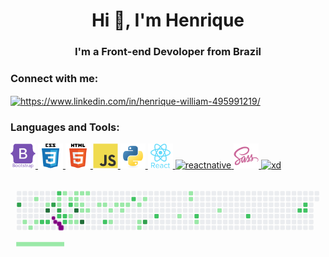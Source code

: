 <h1 align="center">Hi 👋, I'm Henrique</h1>
<h3 align="center">I'm a Front-end Devoloper from Brazil</h3>

<h3 align="left">Connect with me:</h3>
<p align="left">
<a href="https://linkedin.com/in/https://www.linkedin.com/in/henrique-william-495991219/" target="blank"><img align="center" src="https://raw.githubusercontent.com/rahuldkjain/github-profile-readme-generator/master/src/images/icons/Social/linked-in-alt.svg" alt="https://www.linkedin.com/in/henrique-william-495991219/" height="30" width="40" /></a>
</p>

<h3 align="left">Languages and Tools:</h3>
<p align="left"> <a href="https://getbootstrap.com" target="_blank" rel="noreferrer"> <img src="https://raw.githubusercontent.com/devicons/devicon/master/icons/bootstrap/bootstrap-plain-wordmark.svg" alt="bootstrap" width="40" height="40"/> </a> <a href="https://www.w3schools.com/css/" target="_blank" rel="noreferrer"> <img src="https://raw.githubusercontent.com/devicons/devicon/master/icons/css3/css3-original-wordmark.svg" alt="css3" width="40" height="40"/> </a> <a href="https://www.w3.org/html/" target="_blank" rel="noreferrer"> <img src="https://raw.githubusercontent.com/devicons/devicon/master/icons/html5/html5-original-wordmark.svg" alt="html5" width="40" height="40"/> </a> <a href="https://developer.mozilla.org/en-US/docs/Web/JavaScript" target="_blank" rel="noreferrer"> <img src="https://raw.githubusercontent.com/devicons/devicon/master/icons/javascript/javascript-original.svg" alt="javascript" width="40" height="40"/> </a> <a href="https://www.python.org" target="_blank" rel="noreferrer"> <img src="https://raw.githubusercontent.com/devicons/devicon/master/icons/python/python-original.svg" alt="python" width="40" height="40"/> </a> <a href="https://reactjs.org/" target="_blank" rel="noreferrer"> <img src="https://raw.githubusercontent.com/devicons/devicon/master/icons/react/react-original-wordmark.svg" alt="react" width="40" height="40"/> </a> <a href="https://reactnative.dev/" target="_blank" rel="noreferrer"> <img src="https://reactnative.dev/img/header_logo.svg" alt="reactnative" width="40" height="40"/> </a> <a href="https://sass-lang.com" target="_blank" rel="noreferrer"> <img src="https://raw.githubusercontent.com/devicons/devicon/master/icons/sass/sass-original.svg" alt="sass" width="40" height="40"/> </a> <a href="https://www.adobe.com/products/xd.html" target="_blank" rel="noreferrer"> <img src="https://cdn.worldvectorlogo.com/logos/adobe-xd.svg" alt="xd" width="40" height="40"/> </a> </p>


<svg viewBox="-16 -32 880 192" width="880" height="192" xmlns="http://www.w3.org/2000/svg"><desc>Generated with https://github.com/Platane/snk</desc><style>@keyframes c0{.32%{fill:var(--c1)}.34%,to{fill:var(--ce)}}@keyframes c1{89.5%{fill:var(--c3)}89.52%,to{fill:var(--ce)}}@keyframes c2{1.96%{fill:var(--c1)}1.98%,to{fill:var(--ce)}}@keyframes c3{2.29%{fill:var(--c1)}2.31%,to{fill:var(--ce)}}@keyframes c4{.97%{fill:var(--c1)}.99%,to{fill:var(--ce)}}@keyframes c5{1.3%{fill:var(--c1)}1.32%,to{fill:var(--ce)}}@keyframes c6{1.63%{fill:var(--c1)}1.65%,to{fill:var(--ce)}}@keyframes c7{2.61%{fill:var(--c1)}2.63%,to{fill:var(--ce)}}@keyframes c8{45.56%{fill:var(--c1)}45.58%,to{fill:var(--ce)}}@keyframes c9{2.94%{fill:var(--c1)}2.96%,to{fill:var(--ce)}}@keyframes ca{46.22%{fill:var(--c1)}46.24%,to{fill:var(--ce)}}@keyframes cb{43.6%{fill:var(--c1)}43.62%,to{fill:var(--ce)}}@keyframes cc{44.91%{fill:var(--c1)}44.93%,to{fill:var(--ce)}}@keyframes cd{3.6%{fill:var(--c1)}3.62%,to{fill:var(--ce)}}@keyframes ce{47.2%{fill:var(--c2)}47.22%,to{fill:var(--ce)}}@keyframes cf{42.61%{fill:var(--c1)}42.63%,to{fill:var(--ce)}}@keyframes cg{91.47%{fill:var(--c4)}91.49%,to{fill:var(--ce)}}@keyframes ch{3.92%{fill:var(--c1)}3.94%,to{fill:var(--ce)}}@keyframes ci{47.53%{fill:var(--c2)}47.55%,to{fill:var(--ce)}}@keyframes cj{87.53%{fill:var(--c3)}87.55%,to{fill:var(--ce)}}@keyframes ck{4.25%{fill:var(--c1)}4.27%,to{fill:var(--ce)}}@keyframes cl{52.45%{fill:var(--c2)}52.47%,to{fill:var(--ce)}}@keyframes cm{8.84%{fill:var(--c1)}8.86%,to{fill:var(--ce)}}@keyframes cn{8.51%{fill:var(--c1)}8.53%,to{fill:var(--ce)}}@keyframes co{86.88%{fill:var(--c3)}86.9%,to{fill:var(--ce)}}@keyframes cp{49.17%{fill:var(--c2)}49.19%,to{fill:var(--ce)}}@keyframes cq{40.97%{fill:var(--c1)}40.99%,to{fill:var(--ce)}}@keyframes cr{48.84%{fill:var(--c2)}48.86%,to{fill:var(--ce)}}@keyframes cs{48.51%{fill:var(--c2)}48.53%,to{fill:var(--ce)}}@keyframes ct{9.5%{fill:var(--c1)}9.52%,to{fill:var(--ce)}}@keyframes cu{51.14%{fill:var(--c2)}51.16%,to{fill:var(--ce)}}@keyframes cv{7.2%{fill:var(--c1)}7.22%,to{fill:var(--ce)}}@keyframes cw{6.22%{fill:var(--c1)}6.24%,to{fill:var(--ce)}}@keyframes cx{10.15%{fill:var(--c1)}10.17%,to{fill:var(--ce)}}@keyframes cy{9.83%{fill:var(--c1)}9.85%,to{fill:var(--ce)}}@keyframes cz{12.12%{fill:var(--c1)}12.14%,to{fill:var(--ce)}}@keyframes c10{93.1%{fill:var(--c4)}93.12%,to{fill:var(--ce)}}@keyframes c11{6.55%{fill:var(--c1)}6.57%,to{fill:var(--ce)}}@keyframes c12{10.48%{fill:var(--c1)}10.5%,to{fill:var(--ce)}}@keyframes c13{11.79%{fill:var(--c1)}11.81%,to{fill:var(--ce)}}@keyframes c14{13.43%{fill:var(--c1)}13.45%,to{fill:var(--ce)}}@keyframes c15{94.09%{fill:var(--c4)}94.11%,to{fill:var(--ce)}}@keyframes c16{10.81%{fill:var(--c1)}10.83%,to{fill:var(--ce)}}@keyframes c17{13.76%{fill:var(--c1)}13.78%,to{fill:var(--ce)}}@keyframes c18{14.74%{fill:var(--c1)}14.76%,to{fill:var(--ce)}}@keyframes c19{15.07%{fill:var(--c1)}15.09%,to{fill:var(--ce)}}@keyframes c1a{56.71%{fill:var(--c2)}56.73%,to{fill:var(--ce)}}@keyframes c1b{22.29%{fill:var(--c1)}22.31%,to{fill:var(--ce)}}@keyframes c1c{22.94%{fill:var(--c1)}22.96%,to{fill:var(--ce)}}@keyframes c1d{15.73%{fill:var(--c1)}15.75%,to{fill:var(--ce)}}@keyframes c1e{16.06%{fill:var(--c1)}16.08%,to{fill:var(--ce)}}@keyframes c1f{21.63%{fill:var(--c1)}21.65%,to{fill:var(--ce)}}@keyframes c1g{16.38%{fill:var(--c1)}16.4%,to{fill:var(--ce)}}@keyframes c1h{59.66%{fill:var(--c2)}59.68%,to{fill:var(--ce)}}@keyframes c1i{17.04%{fill:var(--c1)}17.06%,to{fill:var(--ce)}}@keyframes c1j{19.33%{fill:var(--c1)}19.35%,to{fill:var(--ce)}}@keyframes c1k{19.66%{fill:var(--c1)}19.68%,to{fill:var(--ce)}}@keyframes c1l{17.69%{fill:var(--c1)}17.71%,to{fill:var(--ce)}}@keyframes c1m{81.3%{fill:var(--c3)}81.32%,to{fill:var(--ce)}}@keyframes c1n{61.96%{fill:var(--c2)}61.98%,to{fill:var(--ce)}}@keyframes c1o{27.86%{fill:var(--c1)}27.88%,to{fill:var(--ce)}}@keyframes c1p{33.76%{fill:var(--c1)}33.78%,to{fill:var(--ce)}}@keyframes c1q{33.43%{fill:var(--c1)}33.45%,to{fill:var(--ce)}}@keyframes c1r{64.25%{fill:var(--c2)}64.27%,to{fill:var(--ce)}}@keyframes c1s{29.17%{fill:var(--c1)}29.19%,to{fill:var(--ce)}}@keyframes c1t{31.14%{fill:var(--c1)}31.16%,to{fill:var(--ce)}}@keyframes c1u{67.2%{fill:var(--c2)}67.22%,to{fill:var(--ce)}}@keyframes c1v{70.48%{fill:var(--c2)}70.5%,to{fill:var(--ce)}}@keyframes c1w{71.14%{fill:var(--c2)}71.16%,to{fill:var(--ce)}}@keyframes c1x{70.81%{fill:var(--c2)}70.83%,to{fill:var(--ce)}}@keyframes u0{.32%{transform:scale(0,1)}.34%,.97%{transform:scale(.02,1)}.99%,1.3%{transform:scale(.04,1)}1.32%,1.63%{transform:scale(.06,1)}1.65%,1.96%{transform:scale(.08,1)}1.98%,2.29%{transform:scale(.1,1)}2.31%,2.61%{transform:scale(.13,1)}2.63%,2.94%{transform:scale(.15,1)}2.96%,3.6%{transform:scale(.17,1)}3.62%,3.92%{transform:scale(.19,1)}3.94%,4.25%{transform:scale(.21,1)}4.27%,6.22%{transform:scale(.23,1)}6.24%,6.55%{transform:scale(.25,1)}6.57%,7.2%{transform:scale(.27,1)}7.22%,8.51%{transform:scale(.29,1)}8.53%,8.84%{transform:scale(.31,1)}8.86%,9.5%{transform:scale(.33,1)}9.52%,9.83%{transform:scale(.35,1)}10.15%,9.85%{transform:scale(.38,1)}10.17%,10.48%{transform:scale(.4,1)}10.5%,10.81%{transform:scale(.42,1)}10.83%,11.79%{transform:scale(.44,1)}11.81%,12.12%{transform:scale(.46,1)}12.14%,13.43%{transform:scale(.48,1)}13.45%,13.76%{transform:scale(.5,1)}13.78%,14.74%{transform:scale(.52,1)}14.76%,15.07%{transform:scale(.54,1)}15.09%,15.73%{transform:scale(.56,1)}15.75%,16.06%{transform:scale(.58,1)}16.08%,16.38%{transform:scale(.6,1)}16.4%,17.04%{transform:scale(.63,1)}17.06%,17.69%{transform:scale(.65,1)}17.71%,19.33%{transform:scale(.67,1)}19.35%,19.66%{transform:scale(.69,1)}19.68%,21.63%{transform:scale(.71,1)}21.65%,22.29%{transform:scale(.73,1)}22.31%,22.94%{transform:scale(.75,1)}22.96%,27.86%{transform:scale(.77,1)}27.88%,29.17%{transform:scale(.79,1)}29.19%,31.14%{transform:scale(.81,1)}31.16%,33.43%{transform:scale(.83,1)}33.45%,33.76%{transform:scale(.85,1)}33.78%,40.97%{transform:scale(.88,1)}40.99%,42.61%{transform:scale(.9,1)}42.63%,43.6%{transform:scale(.92,1)}43.62%,44.91%{transform:scale(.94,1)}44.93%,45.56%{transform:scale(.96,1)}45.58%,46.22%{transform:scale(.98,1)}46.24%,to{transform:scale(1,1)}}@keyframes u1{47.2%{transform:scale(0,1)}47.22%,47.53%{transform:scale(.07,1)}47.55%,48.51%{transform:scale(.13,1)}48.53%,48.84%{transform:scale(.2,1)}48.86%,49.17%{transform:scale(.27,1)}49.19%,51.14%{transform:scale(.33,1)}51.16%,52.45%{transform:scale(.4,1)}52.47%,56.71%{transform:scale(.47,1)}56.73%,59.66%{transform:scale(.53,1)}59.68%,61.96%{transform:scale(.6,1)}61.98%,64.25%{transform:scale(.67,1)}64.27%,67.2%{transform:scale(.73,1)}67.22%,70.48%{transform:scale(.8,1)}70.5%,70.81%{transform:scale(.87,1)}70.83%,71.14%{transform:scale(.93,1)}71.16%,to{transform:scale(1,1)}}@keyframes u2{81.3%{transform:scale(0,1)}81.32%,86.88%{transform:scale(.25,1)}86.9%,87.53%{transform:scale(.5,1)}87.55%,89.5%{transform:scale(.75,1)}89.52%,to{transform:scale(1,1)}}@keyframes u3{91.47%{transform:scale(0,1)}91.49%,93.1%{transform:scale(.33,1)}93.12%,94.09%{transform:scale(.67,1)}94.11%,to{transform:scale(1,1)}}@keyframes s0{0%,99.67%{transform:translate(0,-16px)}.33%{transform:translate(0,0)}.66%{transform:translate(16px,0)}1.64%{transform:translate(16px,48px)}1.97%,89.84%{transform:translate(0,48px)}2.3%{transform:translate(0,64px)}4.26%{transform:translate(96px,64px)}4.59%{transform:translate(96px,80px)}4.92%,49.51%{transform:translate(112px,80px)}5.25%{transform:translate(112px,96px)}5.9%{transform:translate(144px,96px)}50.16%,6.23%{transform:translate(144px,80px)}6.56%,94.43%{transform:translate(160px,80px)}6.89%{transform:translate(160px,64px)}7.21%,85.9%{transform:translate(144px,64px)}7.54%,86.23%{transform:translate(144px,48px)}7.87%{transform:translate(128px,48px)}8.2%{transform:translate(128px,32px)}8.52%,87.21%{transform:translate(112px,32px)}52.79%,8.85%,96.72%{transform:translate(112px,16px)}12.46%,9.84%,95.74%{transform:translate(160px,16px)}10.16%{transform:translate(160px,0)}10.82%{transform:translate(192px,0)}11.15%{transform:translate(192px,16px)}11.48%,12.79%{transform:translate(176px,16px)}11.8%{transform:translate(176px,32px)}12.13%{transform:translate(160px,32px)}13.44%,93.44%{transform:translate(176px,48px)}14.43%{transform:translate(224px,48px)}14.75%{transform:translate(224px,32px)}17.38%,80.33%{transform:translate(352px,32px)}17.7%{transform:translate(352px,16px)}18.03%{transform:translate(336px,16px)}19.67%{transform:translate(336px,96px)}20%{transform:translate(320px,96px)}20.98%{transform:translate(320px,48px)}22.3%{transform:translate(256px,48px)}22.95%{transform:translate(256px,80px)}24.59%,81.64%{transform:translate(336px,80px)}24.92%,81.97%{transform:translate(336px,64px)}25.57%{transform:translate(368px,64px)}25.9%{transform:translate(368px,48px)}27.54%{transform:translate(448px,48px)}27.87%{transform:translate(448px,64px)}28.52%{transform:translate(480px,64px)}28.85%{transform:translate(480px,80px)}30.49%{transform:translate(560px,80px)}31.8%{transform:translate(560px,16px)}33.44%{transform:translate(480px,16px)}33.77%{transform:translate(480px,0)}40.98%{transform:translate(128px,0)}41.31%{transform:translate(128px,16px)}42.3%{transform:translate(80px,16px)}42.62%{transform:translate(80px,32px)}42.95%{transform:translate(64px,32px)}43.28%{transform:translate(64px,16px)}43.61%{transform:translate(48px,16px)}44.92%{transform:translate(48px,80px)}45.57%{transform:translate(16px,80px)}45.9%{transform:translate(16px,96px)}46.89%{transform:translate(64px,96px)}47.21%{transform:translate(64px,80px)}48.52%{transform:translate(128px,80px)}48.85%{transform:translate(128px,64px)}49.18%{transform:translate(112px,64px)}51.8%{transform:translate(144px,0)}52.46%,97.05%{transform:translate(112px,0)}55.41%{transform:translate(240px,16px)}56.72%{transform:translate(240px,80px)}58.36%{transform:translate(320px,80px)}59.67%{transform:translate(320px,16px)}60.98%{transform:translate(384px,16px)}61.97%{transform:translate(384px,64px)}70.16%{transform:translate(784px,64px)}70.49%{transform:translate(784px,48px)}70.82%{transform:translate(800px,48px)}71.15%{transform:translate(800px,32px)}81.31%{transform:translate(352px,80px)}86.89%{transform:translate(112px,48px)}89.51%{transform:translate(0,32px)}94.1%{transform:translate(176px,80px)}98.36%{transform:translate(48px,0)}98.69%{transform:translate(48px,-16px)}}@keyframes s1{0%,99.67%{transform:translate(16px,-16px)}.33%{transform:translate(0,-16px)}.66%{transform:translate(0,0)}.98%{transform:translate(16px,0)}1.97%{transform:translate(16px,48px)}2.3%,90.16%{transform:translate(0,48px)}2.62%{transform:translate(0,64px)}4.59%{transform:translate(96px,64px)}4.92%{transform:translate(96px,80px)}49.84%,5.25%{transform:translate(112px,80px)}5.57%{transform:translate(112px,96px)}6.23%{transform:translate(144px,96px)}50.49%,6.56%{transform:translate(144px,80px)}6.89%,94.75%{transform:translate(160px,80px)}7.21%{transform:translate(160px,64px)}7.54%,86.23%{transform:translate(144px,64px)}7.87%,86.56%{transform:translate(144px,48px)}8.2%{transform:translate(128px,48px)}8.52%{transform:translate(128px,32px)}8.85%,87.54%{transform:translate(112px,32px)}53.11%,9.18%,97.05%{transform:translate(112px,16px)}10.16%,12.79%,96.07%{transform:translate(160px,16px)}10.49%{transform:translate(160px,0)}11.15%{transform:translate(192px,0)}11.48%{transform:translate(192px,16px)}11.8%,13.11%{transform:translate(176px,16px)}12.13%{transform:translate(176px,32px)}12.46%{transform:translate(160px,32px)}13.77%,93.77%{transform:translate(176px,48px)}14.75%{transform:translate(224px,48px)}15.08%{transform:translate(224px,32px)}17.7%,80.66%{transform:translate(352px,32px)}18.03%{transform:translate(352px,16px)}18.36%{transform:translate(336px,16px)}20%{transform:translate(336px,96px)}20.33%{transform:translate(320px,96px)}21.31%{transform:translate(320px,48px)}22.62%{transform:translate(256px,48px)}23.28%{transform:translate(256px,80px)}24.92%,81.97%{transform:translate(336px,80px)}25.25%,82.3%{transform:translate(336px,64px)}25.9%{transform:translate(368px,64px)}26.23%{transform:translate(368px,48px)}27.87%{transform:translate(448px,48px)}28.2%{transform:translate(448px,64px)}28.85%{transform:translate(480px,64px)}29.18%{transform:translate(480px,80px)}30.82%{transform:translate(560px,80px)}32.13%{transform:translate(560px,16px)}33.77%{transform:translate(480px,16px)}34.1%{transform:translate(480px,0)}41.31%{transform:translate(128px,0)}41.64%{transform:translate(128px,16px)}42.62%{transform:translate(80px,16px)}42.95%{transform:translate(80px,32px)}43.28%{transform:translate(64px,32px)}43.61%{transform:translate(64px,16px)}43.93%{transform:translate(48px,16px)}45.25%{transform:translate(48px,80px)}45.9%{transform:translate(16px,80px)}46.23%{transform:translate(16px,96px)}47.21%{transform:translate(64px,96px)}47.54%{transform:translate(64px,80px)}48.85%{transform:translate(128px,80px)}49.18%{transform:translate(128px,64px)}49.51%{transform:translate(112px,64px)}52.13%{transform:translate(144px,0)}52.79%,97.38%{transform:translate(112px,0)}55.74%{transform:translate(240px,16px)}57.05%{transform:translate(240px,80px)}58.69%{transform:translate(320px,80px)}60%{transform:translate(320px,16px)}61.31%{transform:translate(384px,16px)}62.3%{transform:translate(384px,64px)}70.49%{transform:translate(784px,64px)}70.82%{transform:translate(784px,48px)}71.15%{transform:translate(800px,48px)}71.48%{transform:translate(800px,32px)}81.64%{transform:translate(352px,80px)}87.21%{transform:translate(112px,48px)}89.84%{transform:translate(0,32px)}94.43%{transform:translate(176px,80px)}98.69%{transform:translate(48px,0)}99.02%{transform:translate(48px,-16px)}}@keyframes s2{0%,99.67%{transform:translate(32px,-16px)}.66%{transform:translate(0,-16px)}.98%{transform:translate(0,0)}1.31%{transform:translate(16px,0)}2.3%{transform:translate(16px,48px)}2.62%,90.49%{transform:translate(0,48px)}2.95%{transform:translate(0,64px)}4.92%{transform:translate(96px,64px)}5.25%{transform:translate(96px,80px)}5.57%,50.16%{transform:translate(112px,80px)}5.9%{transform:translate(112px,96px)}6.56%{transform:translate(144px,96px)}50.82%,6.89%{transform:translate(144px,80px)}7.21%,95.08%{transform:translate(160px,80px)}7.54%{transform:translate(160px,64px)}7.87%,86.56%{transform:translate(144px,64px)}8.2%,86.89%{transform:translate(144px,48px)}8.52%{transform:translate(128px,48px)}8.85%{transform:translate(128px,32px)}87.87%,9.18%{transform:translate(112px,32px)}53.44%,9.51%,97.38%{transform:translate(112px,16px)}10.49%,13.11%,96.39%{transform:translate(160px,16px)}10.82%{transform:translate(160px,0)}11.48%{transform:translate(192px,0)}11.8%{transform:translate(192px,16px)}12.13%,13.44%{transform:translate(176px,16px)}12.46%{transform:translate(176px,32px)}12.79%{transform:translate(160px,32px)}14.1%,94.1%{transform:translate(176px,48px)}15.08%{transform:translate(224px,48px)}15.41%{transform:translate(224px,32px)}18.03%,80.98%{transform:translate(352px,32px)}18.36%{transform:translate(352px,16px)}18.69%{transform:translate(336px,16px)}20.33%{transform:translate(336px,96px)}20.66%{transform:translate(320px,96px)}21.64%{transform:translate(320px,48px)}22.95%{transform:translate(256px,48px)}23.61%{transform:translate(256px,80px)}25.25%,82.3%{transform:translate(336px,80px)}25.57%,82.62%{transform:translate(336px,64px)}26.23%{transform:translate(368px,64px)}26.56%{transform:translate(368px,48px)}28.2%{transform:translate(448px,48px)}28.52%{transform:translate(448px,64px)}29.18%{transform:translate(480px,64px)}29.51%{transform:translate(480px,80px)}31.15%{transform:translate(560px,80px)}32.46%{transform:translate(560px,16px)}34.1%{transform:translate(480px,16px)}34.43%{transform:translate(480px,0)}41.64%{transform:translate(128px,0)}41.97%{transform:translate(128px,16px)}42.95%{transform:translate(80px,16px)}43.28%{transform:translate(80px,32px)}43.61%{transform:translate(64px,32px)}43.93%{transform:translate(64px,16px)}44.26%{transform:translate(48px,16px)}45.57%{transform:translate(48px,80px)}46.23%{transform:translate(16px,80px)}46.56%{transform:translate(16px,96px)}47.54%{transform:translate(64px,96px)}47.87%{transform:translate(64px,80px)}49.18%{transform:translate(128px,80px)}49.51%{transform:translate(128px,64px)}49.84%{transform:translate(112px,64px)}52.46%{transform:translate(144px,0)}53.11%,97.7%{transform:translate(112px,0)}56.07%{transform:translate(240px,16px)}57.38%{transform:translate(240px,80px)}59.02%{transform:translate(320px,80px)}60.33%{transform:translate(320px,16px)}61.64%{transform:translate(384px,16px)}62.62%{transform:translate(384px,64px)}70.82%{transform:translate(784px,64px)}71.15%{transform:translate(784px,48px)}71.48%{transform:translate(800px,48px)}71.8%{transform:translate(800px,32px)}81.97%{transform:translate(352px,80px)}87.54%{transform:translate(112px,48px)}90.16%{transform:translate(0,32px)}94.75%{transform:translate(176px,80px)}99.02%{transform:translate(48px,0)}99.34%{transform:translate(48px,-16px)}}@keyframes s3{0%,99.67%{transform:translate(48px,-16px)}.98%{transform:translate(0,-16px)}1.31%{transform:translate(0,0)}1.64%{transform:translate(16px,0)}2.62%{transform:translate(16px,48px)}2.95%,90.82%{transform:translate(0,48px)}3.28%{transform:translate(0,64px)}5.25%{transform:translate(96px,64px)}5.57%{transform:translate(96px,80px)}5.9%,50.49%{transform:translate(112px,80px)}6.23%{transform:translate(112px,96px)}6.89%{transform:translate(144px,96px)}51.15%,7.21%{transform:translate(144px,80px)}7.54%,95.41%{transform:translate(160px,80px)}7.87%{transform:translate(160px,64px)}8.2%,86.89%{transform:translate(144px,64px)}8.52%,87.21%{transform:translate(144px,48px)}8.85%{transform:translate(128px,48px)}9.18%{transform:translate(128px,32px)}88.2%,9.51%{transform:translate(112px,32px)}53.77%,9.84%,97.7%{transform:translate(112px,16px)}10.82%,13.44%,96.72%{transform:translate(160px,16px)}11.15%{transform:translate(160px,0)}11.8%{transform:translate(192px,0)}12.13%{transform:translate(192px,16px)}12.46%,13.77%{transform:translate(176px,16px)}12.79%{transform:translate(176px,32px)}13.11%{transform:translate(160px,32px)}14.43%,94.43%{transform:translate(176px,48px)}15.41%{transform:translate(224px,48px)}15.74%{transform:translate(224px,32px)}18.36%,81.31%{transform:translate(352px,32px)}18.69%{transform:translate(352px,16px)}19.02%{transform:translate(336px,16px)}20.66%{transform:translate(336px,96px)}20.98%{transform:translate(320px,96px)}21.97%{transform:translate(320px,48px)}23.28%{transform:translate(256px,48px)}23.93%{transform:translate(256px,80px)}25.57%,82.62%{transform:translate(336px,80px)}25.9%,82.95%{transform:translate(336px,64px)}26.56%{transform:translate(368px,64px)}26.89%{transform:translate(368px,48px)}28.52%{transform:translate(448px,48px)}28.85%{transform:translate(448px,64px)}29.51%{transform:translate(480px,64px)}29.84%{transform:translate(480px,80px)}31.48%{transform:translate(560px,80px)}32.79%{transform:translate(560px,16px)}34.43%{transform:translate(480px,16px)}34.75%{transform:translate(480px,0)}41.97%{transform:translate(128px,0)}42.3%{transform:translate(128px,16px)}43.28%{transform:translate(80px,16px)}43.61%{transform:translate(80px,32px)}43.93%{transform:translate(64px,32px)}44.26%{transform:translate(64px,16px)}44.59%{transform:translate(48px,16px)}45.9%{transform:translate(48px,80px)}46.56%{transform:translate(16px,80px)}46.89%{transform:translate(16px,96px)}47.87%{transform:translate(64px,96px)}48.2%{transform:translate(64px,80px)}49.51%{transform:translate(128px,80px)}49.84%{transform:translate(128px,64px)}50.16%{transform:translate(112px,64px)}52.79%{transform:translate(144px,0)}53.44%,98.03%{transform:translate(112px,0)}56.39%{transform:translate(240px,16px)}57.7%{transform:translate(240px,80px)}59.34%{transform:translate(320px,80px)}60.66%{transform:translate(320px,16px)}61.97%{transform:translate(384px,16px)}62.95%{transform:translate(384px,64px)}71.15%{transform:translate(784px,64px)}71.48%{transform:translate(784px,48px)}71.8%{transform:translate(800px,48px)}72.13%{transform:translate(800px,32px)}82.3%{transform:translate(352px,80px)}87.87%{transform:translate(112px,48px)}90.49%{transform:translate(0,32px)}95.08%{transform:translate(176px,80px)}99.34%{transform:translate(48px,0)}}:root{--cb:#1b1f230a;--cs:purple;--ce:#ebedf0;--c0:#ebedf0;--c1:#9be9a8;--c2:#40c463;--c3:#30a14e;--c4:#216e39}@media (prefers-color-scheme:dark){:root{--cb:#1b1f230a;--cs:purple;--ce:#161b22;--c1:#01311f;--c2:#034525;--c3:#0f6d31;--c4:#00c647}}.c{shape-rendering:geometricPrecision;fill:var(--ce);stroke-width:1px;stroke:var(--cb);animation:none 30500ms linear infinite}.c.c0{fill:var(--c1);animation-name:c0}.c.c1{fill:var(--c3);animation-name:c1}.c.c2,.c.c3,.c.c4{fill:var(--c1);animation-name:c2}.c.c3,.c.c4{animation-name:c3}.c.c4{animation-name:c4}.c.c5,.c.c6,.c.c7{fill:var(--c1);animation-name:c5}.c.c6,.c.c7{animation-name:c6}.c.c7{animation-name:c7}.c.c8,.c.c9,.c.ca{fill:var(--c1);animation-name:c8}.c.c9,.c.ca{animation-name:c9}.c.ca{animation-name:ca}.c.cb,.c.cc,.c.cd{fill:var(--c1);animation-name:cb}.c.cc,.c.cd{animation-name:cc}.c.cd{animation-name:cd}.c.ce{fill:var(--c2);animation-name:ce}.c.cf{fill:var(--c1);animation-name:cf}.c.cg{fill:var(--c4);animation-name:cg}.c.ch{fill:var(--c1);animation-name:ch}.c.ci{fill:var(--c2);animation-name:ci}.c.cj{fill:var(--c3);animation-name:cj}.c.ck{fill:var(--c1);animation-name:ck}.c.cl{fill:var(--c2);animation-name:cl}.c.cm,.c.cn{fill:var(--c1);animation-name:cm}.c.cn{animation-name:cn}.c.co{fill:var(--c3);animation-name:co}.c.cp{fill:var(--c2);animation-name:cp}.c.cq{fill:var(--c1);animation-name:cq}.c.cr,.c.cs{fill:var(--c2);animation-name:cr}.c.cs{animation-name:cs}.c.ct{fill:var(--c1);animation-name:ct}.c.cu{fill:var(--c2);animation-name:cu}.c.cv,.c.cw{fill:var(--c1);animation-name:cv}.c.cw{animation-name:cw}.c.cx,.c.cy,.c.cz{fill:var(--c1);animation-name:cx}.c.cy,.c.cz{animation-name:cy}.c.cz{animation-name:cz}.c.c10{fill:var(--c4);animation-name:c10}.c.c11{fill:var(--c1);animation-name:c11}.c.c12,.c.c13,.c.c14{fill:var(--c1);animation-name:c12}.c.c13,.c.c14{animation-name:c13}.c.c14{animation-name:c14}.c.c15{fill:var(--c4);animation-name:c15}.c.c16{fill:var(--c1);animation-name:c16}.c.c17,.c.c18,.c.c19{fill:var(--c1);animation-name:c17}.c.c18,.c.c19{animation-name:c18}.c.c19{animation-name:c19}.c.c1a{fill:var(--c2);animation-name:c1a}.c.c1b,.c.c1c,.c.c1d{fill:var(--c1);animation-name:c1b}.c.c1c,.c.c1d{animation-name:c1c}.c.c1d{animation-name:c1d}.c.c1e,.c.c1f,.c.c1g{fill:var(--c1);animation-name:c1e}.c.c1f,.c.c1g{animation-name:c1f}.c.c1g{animation-name:c1g}.c.c1h{fill:var(--c2);animation-name:c1h}.c.c1i{fill:var(--c1);animation-name:c1i}.c.c1j,.c.c1k,.c.c1l{fill:var(--c1);animation-name:c1j}.c.c1k,.c.c1l{animation-name:c1k}.c.c1l{animation-name:c1l}.c.c1m{fill:var(--c3);animation-name:c1m}.c.c1n{fill:var(--c2);animation-name:c1n}.c.c1o,.c.c1p,.c.c1q{fill:var(--c1);animation-name:c1o}.c.c1p,.c.c1q{animation-name:c1p}.c.c1q{animation-name:c1q}.c.c1r{fill:var(--c2);animation-name:c1r}.c.c1s,.c.c1t{fill:var(--c1);animation-name:c1s}.c.c1t{animation-name:c1t}.c.c1u{fill:var(--c2);animation-name:c1u}.c.c1v,.c.c1w,.c.c1x{fill:var(--c2);animation-name:c1v}.c.c1w,.c.c1x{animation-name:c1w}.c.c1x{animation-name:c1x}.s,.u{animation:none linear 30500ms infinite}.u,.u.u0{transform-origin:0 0}.u{transform:scale(0,1)}.u.u0{fill:var(--c1);animation-name:u0}.u.u1{fill:var(--c2);animation-name:u1;transform-origin:581.5px 0}.u.u2{fill:var(--c3);animation-name:u2;transform-origin:763.2px 0}.u.u3{fill:var(--c4);animation-name:u3;transform-origin:811.7px 0}.s{shape-rendering:geometricPrecision;fill:var(--cs)}.s.s0{transform:translate(0,-16px);animation-name:s0}.s.s1{transform:translate(16px,-16px);animation-name:s1}.s.s2{transform:translate(32px,-16px);animation-name:s2}.s.s3{transform:translate(48px,-16px);animation-name:s3}</style><rect class="c c0" x="2" y="2" rx="2" ry="2" width="12" height="12"/><rect class="c" x="2" y="18" rx="2" ry="2" width="12" height="12"/><rect class="c c1" x="2" y="34" rx="2" ry="2" width="12" height="12"/><rect class="c c2" x="2" y="50" rx="2" ry="2" width="12" height="12"/><rect class="c c3" x="2" y="66" rx="2" ry="2" width="12" height="12"/><rect class="c" x="2" y="82" rx="2" ry="2" width="12" height="12"/><rect class="c" x="2" y="98" rx="2" ry="2" width="12" height="12"/><rect class="c" x="18" y="2" rx="2" ry="2" width="12" height="12"/><rect class="c c4" x="18" y="18" rx="2" ry="2" width="12" height="12"/><rect class="c c5" x="18" y="34" rx="2" ry="2" width="12" height="12"/><rect class="c c6" x="18" y="50" rx="2" ry="2" width="12" height="12"/><rect class="c c7" x="18" y="66" rx="2" ry="2" width="12" height="12"/><rect class="c c8" x="18" y="82" rx="2" ry="2" width="12" height="12"/><rect class="c" x="18" y="98" rx="2" ry="2" width="12" height="12"/><rect class="c" x="34" y="2" rx="2" ry="2" width="12" height="12"/><rect class="c" x="34" y="18" rx="2" ry="2" width="12" height="12"/><rect class="c" x="34" y="34" rx="2" ry="2" width="12" height="12"/><rect class="c" x="34" y="50" rx="2" ry="2" width="12" height="12"/><rect class="c c9" x="34" y="66" rx="2" ry="2" width="12" height="12"/><rect class="c" x="34" y="82" rx="2" ry="2" width="12" height="12"/><rect class="c ca" x="34" y="98" rx="2" ry="2" width="12" height="12"/><rect class="c" x="50" y="2" rx="2" ry="2" width="12" height="12"/><rect class="c cb" x="50" y="18" rx="2" ry="2" width="12" height="12"/><rect class="c" x="50" y="34" rx="2" ry="2" width="12" height="12"/><rect class="c" x="50" y="50" rx="2" ry="2" width="12" height="12"/><rect class="c" x="50" y="66" rx="2" ry="2" width="12" height="12"/><rect class="c cc" x="50" y="82" rx="2" ry="2" width="12" height="12"/><rect class="c" x="50" y="98" rx="2" ry="2" width="12" height="12"/><rect class="c" x="66" y="2" rx="2" ry="2" width="12" height="12"/><rect class="c" x="66" y="18" rx="2" ry="2" width="12" height="12"/><rect class="c" x="66" y="34" rx="2" ry="2" width="12" height="12"/><rect class="c" x="66" y="50" rx="2" ry="2" width="12" height="12"/><rect class="c cd" x="66" y="66" rx="2" ry="2" width="12" height="12"/><rect class="c ce" x="66" y="82" rx="2" ry="2" width="12" height="12"/><rect class="c" x="66" y="98" rx="2" ry="2" width="12" height="12"/><rect class="c" x="82" y="2" rx="2" ry="2" width="12" height="12"/><rect class="c" x="82" y="18" rx="2" ry="2" width="12" height="12"/><rect class="c cf" x="82" y="34" rx="2" ry="2" width="12" height="12"/><rect class="c cg" x="82" y="50" rx="2" ry="2" width="12" height="12"/><rect class="c ch" x="82" y="66" rx="2" ry="2" width="12" height="12"/><rect class="c ci" x="82" y="82" rx="2" ry="2" width="12" height="12"/><rect class="c" x="82" y="98" rx="2" ry="2" width="12" height="12"/><rect class="c" x="98" y="2" rx="2" ry="2" width="12" height="12"/><rect class="c" x="98" y="18" rx="2" ry="2" width="12" height="12"/><rect class="c cj" x="98" y="34" rx="2" ry="2" width="12" height="12"/><rect class="c" x="98" y="50" rx="2" ry="2" width="12" height="12"/><rect class="c ck" x="98" y="66" rx="2" ry="2" width="12" height="12"/><rect class="c" x="98" y="82" rx="2" ry="2" width="12" height="12"/><rect class="c" x="98" y="98" rx="2" ry="2" width="12" height="12"/><rect class="c cl" x="114" y="2" rx="2" ry="2" width="12" height="12"/><rect class="c cm" x="114" y="18" rx="2" ry="2" width="12" height="12"/><rect class="c cn" x="114" y="34" rx="2" ry="2" width="12" height="12"/><rect class="c co" x="114" y="50" rx="2" ry="2" width="12" height="12"/><rect class="c cp" x="114" y="66" rx="2" ry="2" width="12" height="12"/><rect class="c" x="114" y="82" rx="2" ry="2" width="12" height="12"/><rect class="c" x="114" y="98" rx="2" ry="2" width="12" height="12"/><rect class="c cq" x="130" y="2" rx="2" ry="2" width="12" height="12"/><rect class="c" x="130" y="18" rx="2" ry="2" width="12" height="12"/><rect class="c" x="130" y="34" rx="2" ry="2" width="12" height="12"/><rect class="c" x="130" y="50" rx="2" ry="2" width="12" height="12"/><rect class="c cr" x="130" y="66" rx="2" ry="2" width="12" height="12"/><rect class="c cs" x="130" y="82" rx="2" ry="2" width="12" height="12"/><rect class="c" x="130" y="98" rx="2" ry="2" width="12" height="12"/><rect class="c" x="146" y="2" rx="2" ry="2" width="12" height="12"/><rect class="c ct" x="146" y="18" rx="2" ry="2" width="12" height="12"/><rect class="c cu" x="146" y="34" rx="2" ry="2" width="12" height="12"/><rect class="c" x="146" y="50" rx="2" ry="2" width="12" height="12"/><rect class="c cv" x="146" y="66" rx="2" ry="2" width="12" height="12"/><rect class="c cw" x="146" y="82" rx="2" ry="2" width="12" height="12"/><rect class="c" x="146" y="98" rx="2" ry="2" width="12" height="12"/><rect class="c cx" x="162" y="2" rx="2" ry="2" width="12" height="12"/><rect class="c cy" x="162" y="18" rx="2" ry="2" width="12" height="12"/><rect class="c cz" x="162" y="34" rx="2" ry="2" width="12" height="12"/><rect class="c c10" x="162" y="50" rx="2" ry="2" width="12" height="12"/><rect class="c" x="162" y="66" rx="2" ry="2" width="12" height="12"/><rect class="c c11" x="162" y="82" rx="2" ry="2" width="12" height="12"/><rect class="c" x="162" y="98" rx="2" ry="2" width="12" height="12"/><rect class="c c12" x="178" y="2" rx="2" ry="2" width="12" height="12"/><rect class="c" x="178" y="18" rx="2" ry="2" width="12" height="12"/><rect class="c c13" x="178" y="34" rx="2" ry="2" width="12" height="12"/><rect class="c c14" x="178" y="50" rx="2" ry="2" width="12" height="12"/><rect class="c" x="178" y="66" rx="2" ry="2" width="12" height="12"/><rect class="c c15" x="178" y="82" rx="2" ry="2" width="12" height="12"/><rect class="c" x="178" y="98" rx="2" ry="2" width="12" height="12"/><rect class="c c16" x="194" y="2" rx="2" ry="2" width="12" height="12"/><rect class="c" x="194" y="18" rx="2" ry="2" width="12" height="12"/><rect class="c" x="194" y="34" rx="2" ry="2" width="12" height="12"/><rect class="c c17" x="194" y="50" rx="2" ry="2" width="12" height="12"/><rect class="c" x="194" y="66" rx="2" ry="2" width="12" height="12"/><rect class="c" x="194" y="82" rx="2" ry="2" width="12" height="12"/><rect class="c" x="194" y="98" rx="2" ry="2" width="12" height="12"/><rect class="c" x="210" y="2" rx="2" ry="2" width="12" height="12"/><rect class="c" x="210" y="18" rx="2" ry="2" width="12" height="12"/><rect class="c" x="210" y="34" rx="2" ry="2" width="12" height="12"/><rect class="c" x="210" y="50" rx="2" ry="2" width="12" height="12"/><rect class="c" x="210" y="66" rx="2" ry="2" width="12" height="12"/><rect class="c" x="210" y="82" rx="2" ry="2" width="12" height="12"/><rect class="c" x="210" y="98" rx="2" ry="2" width="12" height="12"/><rect class="c" x="226" y="2" rx="2" ry="2" width="12" height="12"/><rect class="c" x="226" y="18" rx="2" ry="2" width="12" height="12"/><rect class="c c18" x="226" y="34" rx="2" ry="2" width="12" height="12"/><rect class="c" x="226" y="50" rx="2" ry="2" width="12" height="12"/><rect class="c" x="226" y="66" rx="2" ry="2" width="12" height="12"/><rect class="c" x="226" y="82" rx="2" ry="2" width="12" height="12"/><rect class="c" x="226" y="98" rx="2" ry="2" width="12" height="12"/><rect class="c" x="242" y="2" rx="2" ry="2" width="12" height="12"/><rect class="c" x="242" y="18" rx="2" ry="2" width="12" height="12"/><rect class="c c19" x="242" y="34" rx="2" ry="2" width="12" height="12"/><rect class="c" x="242" y="50" rx="2" ry="2" width="12" height="12"/><rect class="c" x="242" y="66" rx="2" ry="2" width="12" height="12"/><rect class="c c1a" x="242" y="82" rx="2" ry="2" width="12" height="12"/><rect class="c" x="242" y="98" rx="2" ry="2" width="12" height="12"/><rect class="c" x="258" y="2" rx="2" ry="2" width="12" height="12"/><rect class="c" x="258" y="18" rx="2" ry="2" width="12" height="12"/><rect class="c" x="258" y="34" rx="2" ry="2" width="12" height="12"/><rect class="c c1b" x="258" y="50" rx="2" ry="2" width="12" height="12"/><rect class="c" x="258" y="66" rx="2" ry="2" width="12" height="12"/><rect class="c c1c" x="258" y="82" rx="2" ry="2" width="12" height="12"/><rect class="c" x="258" y="98" rx="2" ry="2" width="12" height="12"/><rect class="c" x="274" y="2" rx="2" ry="2" width="12" height="12"/><rect class="c" x="274" y="18" rx="2" ry="2" width="12" height="12"/><rect class="c c1d" x="274" y="34" rx="2" ry="2" width="12" height="12"/><rect class="c" x="274" y="50" rx="2" ry="2" width="12" height="12"/><rect class="c" x="274" y="66" rx="2" ry="2" width="12" height="12"/><rect class="c" x="274" y="82" rx="2" ry="2" width="12" height="12"/><rect class="c" x="274" y="98" rx="2" ry="2" width="12" height="12"/><rect class="c" x="290" y="2" rx="2" ry="2" width="12" height="12"/><rect class="c" x="290" y="18" rx="2" ry="2" width="12" height="12"/><rect class="c c1e" x="290" y="34" rx="2" ry="2" width="12" height="12"/><rect class="c c1f" x="290" y="50" rx="2" ry="2" width="12" height="12"/><rect class="c" x="290" y="66" rx="2" ry="2" width="12" height="12"/><rect class="c" x="290" y="82" rx="2" ry="2" width="12" height="12"/><rect class="c" x="290" y="98" rx="2" ry="2" width="12" height="12"/><rect class="c" x="306" y="2" rx="2" ry="2" width="12" height="12"/><rect class="c" x="306" y="18" rx="2" ry="2" width="12" height="12"/><rect class="c c1g" x="306" y="34" rx="2" ry="2" width="12" height="12"/><rect class="c" x="306" y="50" rx="2" ry="2" width="12" height="12"/><rect class="c" x="306" y="66" rx="2" ry="2" width="12" height="12"/><rect class="c" x="306" y="82" rx="2" ry="2" width="12" height="12"/><rect class="c" x="306" y="98" rx="2" ry="2" width="12" height="12"/><rect class="c" x="322" y="2" rx="2" ry="2" width="12" height="12"/><rect class="c c1h" x="322" y="18" rx="2" ry="2" width="12" height="12"/><rect class="c" x="322" y="34" rx="2" ry="2" width="12" height="12"/><rect class="c" x="322" y="50" rx="2" ry="2" width="12" height="12"/><rect class="c" x="322" y="66" rx="2" ry="2" width="12" height="12"/><rect class="c" x="322" y="82" rx="2" ry="2" width="12" height="12"/><rect class="c" x="322" y="98" rx="2" ry="2" width="12" height="12"/><rect class="c" x="338" y="2" rx="2" ry="2" width="12" height="12"/><rect class="c" x="338" y="18" rx="2" ry="2" width="12" height="12"/><rect class="c c1i" x="338" y="34" rx="2" ry="2" width="12" height="12"/><rect class="c" x="338" y="50" rx="2" ry="2" width="12" height="12"/><rect class="c" x="338" y="66" rx="2" ry="2" width="12" height="12"/><rect class="c c1j" x="338" y="82" rx="2" ry="2" width="12" height="12"/><rect class="c c1k" x="338" y="98" rx="2" ry="2" width="12" height="12"/><rect class="c" x="354" y="2" rx="2" ry="2" width="12" height="12"/><rect class="c c1l" x="354" y="18" rx="2" ry="2" width="12" height="12"/><rect class="c" x="354" y="34" rx="2" ry="2" width="12" height="12"/><rect class="c" x="354" y="50" rx="2" ry="2" width="12" height="12"/><rect class="c" x="354" y="66" rx="2" ry="2" width="12" height="12"/><rect class="c c1m" x="354" y="82" rx="2" ry="2" width="12" height="12"/><rect class="c" x="354" y="98" rx="2" ry="2" width="12" height="12"/><rect class="c" x="370" y="2" rx="2" ry="2" width="12" height="12"/><rect class="c" x="370" y="18" rx="2" ry="2" width="12" height="12"/><rect class="c" x="370" y="34" rx="2" ry="2" width="12" height="12"/><rect class="c" x="370" y="50" rx="2" ry="2" width="12" height="12"/><rect class="c" x="370" y="66" rx="2" ry="2" width="12" height="12"/><rect class="c" x="370" y="82" rx="2" ry="2" width="12" height="12"/><rect class="c" x="370" y="98" rx="2" ry="2" width="12" height="12"/><rect class="c" x="386" y="2" rx="2" ry="2" width="12" height="12"/><rect class="c" x="386" y="18" rx="2" ry="2" width="12" height="12"/><rect class="c" x="386" y="34" rx="2" ry="2" width="12" height="12"/><rect class="c" x="386" y="50" rx="2" ry="2" width="12" height="12"/><rect class="c c1n" x="386" y="66" rx="2" ry="2" width="12" height="12"/><rect class="c" x="386" y="82" rx="2" ry="2" width="12" height="12"/><rect class="c" x="386" y="98" rx="2" ry="2" width="12" height="12"/><rect class="c" x="402" y="2" rx="2" ry="2" width="12" height="12"/><rect class="c" x="402" y="18" rx="2" ry="2" width="12" height="12"/><rect class="c" x="402" y="34" rx="2" ry="2" width="12" height="12"/><rect class="c" x="402" y="50" rx="2" ry="2" width="12" height="12"/><rect class="c" x="402" y="66" rx="2" ry="2" width="12" height="12"/><rect class="c" x="402" y="82" rx="2" ry="2" width="12" height="12"/><rect class="c" x="402" y="98" rx="2" ry="2" width="12" height="12"/><rect class="c" x="418" y="2" rx="2" ry="2" width="12" height="12"/><rect class="c" x="418" y="18" rx="2" ry="2" width="12" height="12"/><rect class="c" x="418" y="34" rx="2" ry="2" width="12" height="12"/><rect class="c" x="418" y="50" rx="2" ry="2" width="12" height="12"/><rect class="c" x="418" y="66" rx="2" ry="2" width="12" height="12"/><rect class="c" x="418" y="82" rx="2" ry="2" width="12" height="12"/><rect class="c" x="418" y="98" rx="2" ry="2" width="12" height="12"/><rect class="c" x="434" y="2" rx="2" ry="2" width="12" height="12"/><rect class="c" x="434" y="18" rx="2" ry="2" width="12" height="12"/><rect class="c" x="434" y="34" rx="2" ry="2" width="12" height="12"/><rect class="c" x="434" y="50" rx="2" ry="2" width="12" height="12"/><rect class="c" x="434" y="66" rx="2" ry="2" width="12" height="12"/><rect class="c" x="434" y="82" rx="2" ry="2" width="12" height="12"/><rect class="c" x="434" y="98" rx="2" ry="2" width="12" height="12"/><rect class="c" x="450" y="2" rx="2" ry="2" width="12" height="12"/><rect class="c" x="450" y="18" rx="2" ry="2" width="12" height="12"/><rect class="c" x="450" y="34" rx="2" ry="2" width="12" height="12"/><rect class="c" x="450" y="50" rx="2" ry="2" width="12" height="12"/><rect class="c c1o" x="450" y="66" rx="2" ry="2" width="12" height="12"/><rect class="c" x="450" y="82" rx="2" ry="2" width="12" height="12"/><rect class="c" x="450" y="98" rx="2" ry="2" width="12" height="12"/><rect class="c" x="466" y="2" rx="2" ry="2" width="12" height="12"/><rect class="c" x="466" y="18" rx="2" ry="2" width="12" height="12"/><rect class="c" x="466" y="34" rx="2" ry="2" width="12" height="12"/><rect class="c" x="466" y="50" rx="2" ry="2" width="12" height="12"/><rect class="c" x="466" y="66" rx="2" ry="2" width="12" height="12"/><rect class="c" x="466" y="82" rx="2" ry="2" width="12" height="12"/><rect class="c" x="466" y="98" rx="2" ry="2" width="12" height="12"/><rect class="c c1p" x="482" y="2" rx="2" ry="2" width="12" height="12"/><rect class="c c1q" x="482" y="18" rx="2" ry="2" width="12" height="12"/><rect class="c" x="482" y="34" rx="2" ry="2" width="12" height="12"/><rect class="c" x="482" y="50" rx="2" ry="2" width="12" height="12"/><rect class="c" x="482" y="66" rx="2" ry="2" width="12" height="12"/><rect class="c" x="482" y="82" rx="2" ry="2" width="12" height="12"/><rect class="c" x="482" y="98" rx="2" ry="2" width="12" height="12"/><rect class="c" x="498" y="2" rx="2" ry="2" width="12" height="12"/><rect class="c" x="498" y="18" rx="2" ry="2" width="12" height="12"/><rect class="c" x="498" y="34" rx="2" ry="2" width="12" height="12"/><rect class="c" x="498" y="50" rx="2" ry="2" width="12" height="12"/><rect class="c c1r" x="498" y="66" rx="2" ry="2" width="12" height="12"/><rect class="c c1s" x="498" y="82" rx="2" ry="2" width="12" height="12"/><rect class="c" x="498" y="98" rx="2" ry="2" width="12" height="12"/><rect class="c" x="514" y="2" rx="2" ry="2" width="12" height="12"/><rect class="c" x="514" y="18" rx="2" ry="2" width="12" height="12"/><rect class="c" x="514" y="34" rx="2" ry="2" width="12" height="12"/><rect class="c" x="514" y="50" rx="2" ry="2" width="12" height="12"/><rect class="c" x="514" y="66" rx="2" ry="2" width="12" height="12"/><rect class="c" x="514" y="82" rx="2" ry="2" width="12" height="12"/><rect class="c" x="514" y="98" rx="2" ry="2" width="12" height="12"/><rect class="c" x="530" y="2" rx="2" ry="2" width="12" height="12"/><rect class="c" x="530" y="18" rx="2" ry="2" width="12" height="12"/><rect class="c" x="530" y="34" rx="2" ry="2" width="12" height="12"/><rect class="c" x="530" y="50" rx="2" ry="2" width="12" height="12"/><rect class="c" x="530" y="66" rx="2" ry="2" width="12" height="12"/><rect class="c" x="530" y="82" rx="2" ry="2" width="12" height="12"/><rect class="c" x="530" y="98" rx="2" ry="2" width="12" height="12"/><rect class="c" x="546" y="2" rx="2" ry="2" width="12" height="12"/><rect class="c" x="546" y="18" rx="2" ry="2" width="12" height="12"/><rect class="c" x="546" y="34" rx="2" ry="2" width="12" height="12"/><rect class="c" x="546" y="50" rx="2" ry="2" width="12" height="12"/><rect class="c" x="546" y="66" rx="2" ry="2" width="12" height="12"/><rect class="c" x="546" y="82" rx="2" ry="2" width="12" height="12"/><rect class="c" x="546" y="98" rx="2" ry="2" width="12" height="12"/><rect class="c" x="562" y="2" rx="2" ry="2" width="12" height="12"/><rect class="c" x="562" y="18" rx="2" ry="2" width="12" height="12"/><rect class="c" x="562" y="34" rx="2" ry="2" width="12" height="12"/><rect class="c c1t" x="562" y="50" rx="2" ry="2" width="12" height="12"/><rect class="c" x="562" y="66" rx="2" ry="2" width="12" height="12"/><rect class="c" x="562" y="82" rx="2" ry="2" width="12" height="12"/><rect class="c" x="562" y="98" rx="2" ry="2" width="12" height="12"/><rect class="c" x="578" y="2" rx="2" ry="2" width="12" height="12"/><rect class="c" x="578" y="18" rx="2" ry="2" width="12" height="12"/><rect class="c" x="578" y="34" rx="2" ry="2" width="12" height="12"/><rect class="c" x="578" y="50" rx="2" ry="2" width="12" height="12"/><rect class="c" x="578" y="66" rx="2" ry="2" width="12" height="12"/><rect class="c" x="578" y="82" rx="2" ry="2" width="12" height="12"/><rect class="c" x="578" y="98" rx="2" ry="2" width="12" height="12"/><rect class="c" x="594" y="2" rx="2" ry="2" width="12" height="12"/><rect class="c" x="594" y="18" rx="2" ry="2" width="12" height="12"/><rect class="c" x="594" y="34" rx="2" ry="2" width="12" height="12"/><rect class="c" x="594" y="50" rx="2" ry="2" width="12" height="12"/><rect class="c" x="594" y="66" rx="2" ry="2" width="12" height="12"/><rect class="c" x="594" y="82" rx="2" ry="2" width="12" height="12"/><rect class="c" x="594" y="98" rx="2" ry="2" width="12" height="12"/><rect class="c" x="610" y="2" rx="2" ry="2" width="12" height="12"/><rect class="c" x="610" y="18" rx="2" ry="2" width="12" height="12"/><rect class="c" x="610" y="34" rx="2" ry="2" width="12" height="12"/><rect class="c" x="610" y="50" rx="2" ry="2" width="12" height="12"/><rect class="c" x="610" y="66" rx="2" ry="2" width="12" height="12"/><rect class="c" x="610" y="82" rx="2" ry="2" width="12" height="12"/><rect class="c" x="610" y="98" rx="2" ry="2" width="12" height="12"/><rect class="c" x="626" y="2" rx="2" ry="2" width="12" height="12"/><rect class="c" x="626" y="18" rx="2" ry="2" width="12" height="12"/><rect class="c" x="626" y="34" rx="2" ry="2" width="12" height="12"/><rect class="c" x="626" y="50" rx="2" ry="2" width="12" height="12"/><rect class="c" x="626" y="66" rx="2" ry="2" width="12" height="12"/><rect class="c" x="626" y="82" rx="2" ry="2" width="12" height="12"/><rect class="c" x="626" y="98" rx="2" ry="2" width="12" height="12"/><rect class="c" x="642" y="2" rx="2" ry="2" width="12" height="12"/><rect class="c" x="642" y="18" rx="2" ry="2" width="12" height="12"/><rect class="c" x="642" y="34" rx="2" ry="2" width="12" height="12"/><rect class="c" x="642" y="50" rx="2" ry="2" width="12" height="12"/><rect class="c c1u" x="642" y="66" rx="2" ry="2" width="12" height="12"/><rect class="c" x="642" y="82" rx="2" ry="2" width="12" height="12"/><rect class="c" x="642" y="98" rx="2" ry="2" width="12" height="12"/><rect class="c" x="658" y="2" rx="2" ry="2" width="12" height="12"/><rect class="c" x="658" y="18" rx="2" ry="2" width="12" height="12"/><rect class="c" x="658" y="34" rx="2" ry="2" width="12" height="12"/><rect class="c" x="658" y="50" rx="2" ry="2" width="12" height="12"/><rect class="c" x="658" y="66" rx="2" ry="2" width="12" height="12"/><rect class="c" x="658" y="82" rx="2" ry="2" width="12" height="12"/><rect class="c" x="658" y="98" rx="2" ry="2" width="12" height="12"/><rect class="c" x="674" y="2" rx="2" ry="2" width="12" height="12"/><rect class="c" x="674" y="18" rx="2" ry="2" width="12" height="12"/><rect class="c" x="674" y="34" rx="2" ry="2" width="12" height="12"/><rect class="c" x="674" y="50" rx="2" ry="2" width="12" height="12"/><rect class="c" x="674" y="66" rx="2" ry="2" width="12" height="12"/><rect class="c" x="674" y="82" rx="2" ry="2" width="12" height="12"/><rect class="c" x="674" y="98" rx="2" ry="2" width="12" height="12"/><rect class="c" x="690" y="2" rx="2" ry="2" width="12" height="12"/><rect class="c" x="690" y="18" rx="2" ry="2" width="12" height="12"/><rect class="c" x="690" y="34" rx="2" ry="2" width="12" height="12"/><rect class="c" x="690" y="50" rx="2" ry="2" width="12" height="12"/><rect class="c" x="690" y="66" rx="2" ry="2" width="12" height="12"/><rect class="c" x="690" y="82" rx="2" ry="2" width="12" height="12"/><rect class="c" x="690" y="98" rx="2" ry="2" width="12" height="12"/><rect class="c" x="706" y="2" rx="2" ry="2" width="12" height="12"/><rect class="c" x="706" y="18" rx="2" ry="2" width="12" height="12"/><rect class="c" x="706" y="34" rx="2" ry="2" width="12" height="12"/><rect class="c" x="706" y="50" rx="2" ry="2" width="12" height="12"/><rect class="c" x="706" y="66" rx="2" ry="2" width="12" height="12"/><rect class="c" x="706" y="82" rx="2" ry="2" width="12" height="12"/><rect class="c" x="706" y="98" rx="2" ry="2" width="12" height="12"/><rect class="c" x="722" y="2" rx="2" ry="2" width="12" height="12"/><rect class="c" x="722" y="18" rx="2" ry="2" width="12" height="12"/><rect class="c" x="722" y="34" rx="2" ry="2" width="12" height="12"/><rect class="c" x="722" y="50" rx="2" ry="2" width="12" height="12"/><rect class="c" x="722" y="66" rx="2" ry="2" width="12" height="12"/><rect class="c" x="722" y="82" rx="2" ry="2" width="12" height="12"/><rect class="c" x="722" y="98" rx="2" ry="2" width="12" height="12"/><rect class="c" x="738" y="2" rx="2" ry="2" width="12" height="12"/><rect class="c" x="738" y="18" rx="2" ry="2" width="12" height="12"/><rect class="c" x="738" y="34" rx="2" ry="2" width="12" height="12"/><rect class="c" x="738" y="50" rx="2" ry="2" width="12" height="12"/><rect class="c" x="738" y="66" rx="2" ry="2" width="12" height="12"/><rect class="c" x="738" y="82" rx="2" ry="2" width="12" height="12"/><rect class="c" x="738" y="98" rx="2" ry="2" width="12" height="12"/><rect class="c" x="754" y="2" rx="2" ry="2" width="12" height="12"/><rect class="c" x="754" y="18" rx="2" ry="2" width="12" height="12"/><rect class="c" x="754" y="34" rx="2" ry="2" width="12" height="12"/><rect class="c" x="754" y="50" rx="2" ry="2" width="12" height="12"/><rect class="c" x="754" y="66" rx="2" ry="2" width="12" height="12"/><rect class="c" x="754" y="82" rx="2" ry="2" width="12" height="12"/><rect class="c" x="754" y="98" rx="2" ry="2" width="12" height="12"/><rect class="c" x="770" y="2" rx="2" ry="2" width="12" height="12"/><rect class="c" x="770" y="18" rx="2" ry="2" width="12" height="12"/><rect class="c" x="770" y="34" rx="2" ry="2" width="12" height="12"/><rect class="c" x="770" y="50" rx="2" ry="2" width="12" height="12"/><rect class="c" x="770" y="66" rx="2" ry="2" width="12" height="12"/><rect class="c" x="770" y="82" rx="2" ry="2" width="12" height="12"/><rect class="c" x="770" y="98" rx="2" ry="2" width="12" height="12"/><rect class="c" x="786" y="2" rx="2" ry="2" width="12" height="12"/><rect class="c" x="786" y="18" rx="2" ry="2" width="12" height="12"/><rect class="c" x="786" y="34" rx="2" ry="2" width="12" height="12"/><rect class="c c1v" x="786" y="50" rx="2" ry="2" width="12" height="12"/><rect class="c" x="786" y="66" rx="2" ry="2" width="12" height="12"/><rect class="c" x="786" y="82" rx="2" ry="2" width="12" height="12"/><rect class="c" x="786" y="98" rx="2" ry="2" width="12" height="12"/><rect class="c" x="802" y="2" rx="2" ry="2" width="12" height="12"/><rect class="c" x="802" y="18" rx="2" ry="2" width="12" height="12"/><rect class="c c1w" x="802" y="34" rx="2" ry="2" width="12" height="12"/><rect class="c c1x" x="802" y="50" rx="2" ry="2" width="12" height="12"/><rect class="c" x="802" y="66" rx="2" ry="2" width="12" height="12"/><rect class="c" x="802" y="82" rx="2" ry="2" width="12" height="12"/><rect class="c" x="802" y="98" rx="2" ry="2" width="12" height="12"/><rect class="c" x="818" y="2" rx="2" ry="2" width="12" height="12"/><rect class="c" x="818" y="18" rx="2" ry="2" width="12" height="12"/><rect class="c" x="818" y="34" rx="2" ry="2" width="12" height="12"/><rect class="c" x="818" y="50" rx="2" ry="2" width="12" height="12"/><rect class="c" x="818" y="66" rx="2" ry="2" width="12" height="12"/><rect class="c" x="818" y="82" rx="2" ry="2" width="12" height="12"/><rect class="c" x="818" y="98" rx="2" ry="2" width="12" height="12"/><rect class="c" x="834" y="2" rx="2" ry="2" width="12" height="12"/><rect class="c" x="834" y="18" rx="2" ry="2" width="12" height="12"/><rect class="u u0" height="12" width="582.1" x="0.0" y="144"/><rect class="u u1" height="12" width="182.3" x="581.5" y="144"/><rect class="u u2" height="12" width="49.1" x="763.2" y="144"/><rect class="u u3" height="12" width="36.9" x="811.7" y="144"/><rect class="s s0" x="0.8" y="0.8" width="14.4" height="14.4" rx="4.5" ry="4.5"/><rect class="s s1" x="1.8" y="1.8" width="12.3" height="12.3" rx="4.1" ry="4.1"/><rect class="s s2" x="2.6" y="2.6" width="10.8" height="10.8" rx="3.6" ry="3.6"/><rect class="s s3" x="3.0" y="3.0" width="9.9" height="9.9" rx="3.3" ry="3.3"/></svg>
